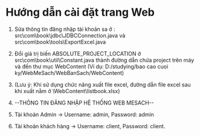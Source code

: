 # Hướng dẫn cài đặt trang Web
1. Sửa thông tin đăng nhập tài khoản sa ở : src\com\book\jdbc\JDBCConnection.java và src\com\book\tools\ExportExcel.java
2. Đổi giá trị biến ABSOLUTE_PROJECT_LOCATION ở src\com\book\util\Constant.java thành đường dẫn chứa project trên máy và đến thư mục WebContent
(Ví dụ: D:/studying/bao cao cuoi ky/WebMeSach/WebBanSach/WebContent)
3. (Lưu ý: Khi sử dụng chức năng xuất file excel, đường dẫn file excel sau khi xuất nằm ở \WebContent\‪listbook.xlsx)


5. --THÔNG TIN ĐĂNG NHẬP HỆ THỐNG WEB MESACH--
6. Tài khoản Admin -> Username: admin, Password: admin
7. Tài khoản khách hàng -> Username: client, Password: client.
